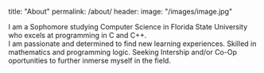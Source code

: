 
title: "About"
permalink: /about/
header:
	image: "/images/image.jpg"


<div> I am a Sophomore studying Computer Science in Florida State University who excels at programming in C and C++. <div>
I am passionate and determined to find new learning experiences. 
Skilled in mathematics and programming logic. 
Seeking Intership and/or Co-Op oportunities to further inmerse myself in the field.


